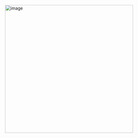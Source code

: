 <img width="421" alt="image" src="https://github.com/taruntosh/advFullStack/assets/53813832/d483cfbe-8304-4395-b87c-7a24349937be">
